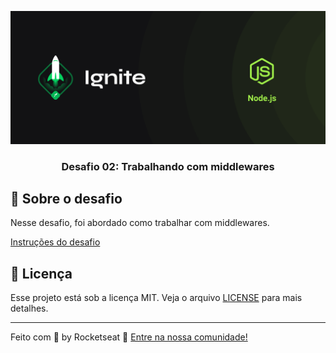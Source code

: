 ![Ignite logo](/github/cover-node.js.png)


<h3 align="center">
  Desafio 02: Trabalhando com middlewares
</h3>

## :rocket: Sobre o desafio

Nesse desafio, foi abordado como trabalhar com middlewares.

[Instruções do desafio](https://www.notion.so/Desafio-02-Trabalhando-com-middlewares-4f89bf538c2e4ee291382b92bdc36790)

## :memo: Licença

Esse projeto está sob a licença MIT. Veja o arquivo [LICENSE](LICENSE) para mais detalhes.

---

Feito com 💜 by Rocketseat :wave: [Entre na nossa comunidade!](https://discordapp.com/invite/gCRAFhc)
